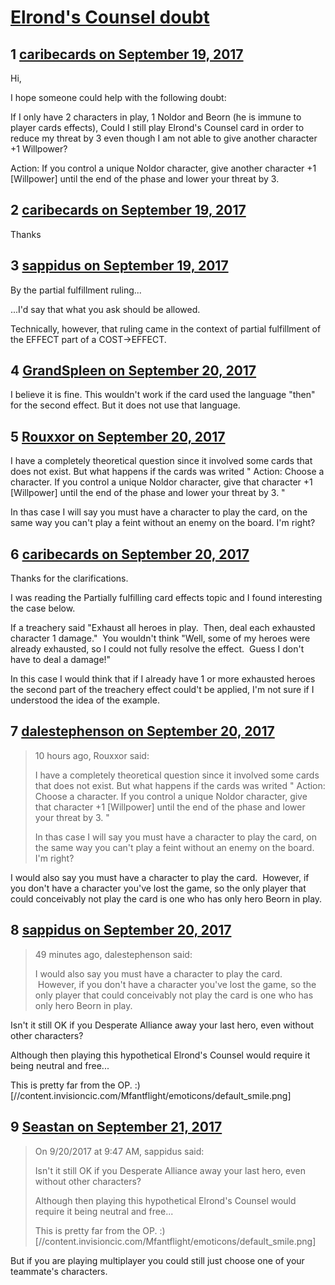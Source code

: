 # [Elrond&#039;s Counsel doubt](https://community.fantasyflightgames.com/topic/258986-elronds-counsel%C2%A0doubt/)

## 1 [caribecards on September 19, 2017](https://community.fantasyflightgames.com/topic/258986-elronds-counsel%C2%A0doubt/?do=findComment&comment=2989841)

Hi,

I hope someone could help with the following doubt:

If I only have 2 characters in play, 1 Noldor and Beorn (he is immune to player cards effects), Could I still play Elrond's Counsel card in order to reduce my threat by 3 even though I am not able to give another character +1 Willpower?

Action: If you control a unique Noldor character, give another character +1 [Willpower] until the end of the phase and lower your threat by 3. 
 

## 2 [caribecards on September 19, 2017](https://community.fantasyflightgames.com/topic/258986-elronds-counsel%C2%A0doubt/?do=findComment&comment=2989844)

Thanks

## 3 [sappidus on September 19, 2017](https://community.fantasyflightgames.com/topic/258986-elronds-counsel%C2%A0doubt/?do=findComment&comment=2989937)

By the partial fulfillment ruling...

...I'd say that what you ask should be allowed.

Technically, however, that ruling came in the context of partial fulfillment of the EFFECT part of a COST->EFFECT.

## 4 [GrandSpleen on September 20, 2017](https://community.fantasyflightgames.com/topic/258986-elronds-counsel%C2%A0doubt/?do=findComment&comment=2990208)

I believe it is fine. This wouldn't work if the card used the language "then" for the second effect. But it does not use that language.

## 5 [Rouxxor on September 20, 2017](https://community.fantasyflightgames.com/topic/258986-elronds-counsel%C2%A0doubt/?do=findComment&comment=2990270)

I have a completely theoretical question since it involved some cards that does not exist. But what happens if the cards was writed " Action: Choose a character. If you control a unique Noldor character, give that character +1 [Willpower] until the end of the phase and lower your threat by 3. "

In thas case I will say you must have a character to play the card, on the same way you can't play a feint without an enemy on the board. I'm right?

## 6 [caribecards on September 20, 2017](https://community.fantasyflightgames.com/topic/258986-elronds-counsel%C2%A0doubt/?do=findComment&comment=2990312)

Thanks for the clarifications.

I was reading the Partially fulfilling card effects topic and I found interesting the case below.

If a treachery said "Exhaust all heroes in play.  Then, deal each exhausted character 1 damage."  You wouldn't think "Well, some of my heroes were already exhausted, so I could not fully resolve the effect.  Guess I don't have to deal a damage!"

In this case I would think that if I already have 1 or more exhausted heroes the second part of the treachery effect could't be applied, I'm not sure if I understood the idea of the example.

## 7 [dalestephenson on September 20, 2017](https://community.fantasyflightgames.com/topic/258986-elronds-counsel%C2%A0doubt/?do=findComment&comment=2990653)

> 10 hours ago, Rouxxor said:
> 
> I have a completely theoretical question since it involved some cards that does not exist. But what happens if the cards was writed " Action: Choose a character. If you control a unique Noldor character, give that character +1 [Willpower] until the end of the phase and lower your threat by 3. "
> 
> In thas case I will say you must have a character to play the card, on the same way you can't play a feint without an enemy on the board. I'm right?

I would also say you must have a character to play the card.  However, if you don't have a character you've lost the game, so the only player that could conceivably not play the card is one who has only hero Beorn in play.

## 8 [sappidus on September 20, 2017](https://community.fantasyflightgames.com/topic/258986-elronds-counsel%C2%A0doubt/?do=findComment&comment=2990737)

> 49 minutes ago, dalestephenson said:
> 
> I would also say you must have a character to play the card.  However, if you don't have a character you've lost the game, so the only player that could conceivably not play the card is one who has only hero Beorn in play.

Isn't it still OK if you Desperate Alliance away your last hero, even without other characters?

Although then playing this hypothetical Elrond's Counsel would require it being neutral and free...

This is pretty far from the OP. :) [//content.invisioncic.com/Mfantflight/emoticons/default_smile.png]

## 9 [Seastan on September 21, 2017](https://community.fantasyflightgames.com/topic/258986-elronds-counsel%C2%A0doubt/?do=findComment&comment=2992369)

> On 9/20/2017 at 9:47 AM, sappidus said:
> 
> Isn't it still OK if you Desperate Alliance away your last hero, even without other characters?
> 
> Although then playing this hypothetical Elrond's Counsel would require it being neutral and free...
> 
> This is pretty far from the OP. :) [//content.invisioncic.com/Mfantflight/emoticons/default_smile.png]

But if you are playing multiplayer you could still just choose one of your teammate's characters.

